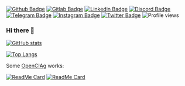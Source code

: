 [![Github Badge](https://img.shields.io/badge/Github--blue?style=social&logo=github&link=https://github.com/ettoreleandrotognoli)](https://github.com/ettoreleandrotognoli)
[![Gitlab Badge](https://img.shields.io/badge/Gitlab--blue?style=social&logo=gitlab&link=https://gitlab.com/ettoreleandrotognoli)](https://gitlab.com/ettoreleandrotognoli)
[![Linkedin Badge](https://img.shields.io/badge/Linkedin--blue?style=social&logo=linkedin&link=https://www.linkedin.com/in/ettore-leandro-tognoli/)](https://www.linkedin.com/in/ettore-leandro-tognoli/)
[![Discord Badge](https://img.shields.io/badge/Discord--blue?style=social&logo=discord&link=https://discord.gg/Mr6yxp4ZE2)](https://discord.gg/Mr6yxp4ZE2)
[![Telegram Badge](https://img.shields.io/badge/Telegram--blue?style=social&logo=telegram&link=https://t.me/ettoreleandrotognoli)](https://t.me/ettoreleandrotognoli)
[![Instagram Badge](https://img.shields.io/badge/Instagram--blue?style=social&logo=instagram&link=https://www.instagram.com/ettoreleandrotognoli/)](https://www.instagram.com/ettoreleandrotognoli/)
[![Twitter Badge](https://img.shields.io/badge/Twitter--blue?style=social&logo=twitter&link=https://twitter.com/EttoreLeandro)](https://twitter.com/EttoreLeandro)
![Profile views](https://gpvc.arturio.dev/ettoreleandrotognoli)

### Hi there 👋



<!--
**ettoreleandrotognoli/ettoreleandrotognoli** is a ✨ _special_ ✨ repository because its `README.md` (this file) appears on your GitHub profile.

Here are some ideas to get you started:

- 🔭 I’m currently working on ...
- 🌱 I’m currently learning ...
- 👯 I’m looking to collaborate on ...
- 🤔 I’m looking for help with ...
- 💬 Ask me about ...
- 📫 How to reach me: ...
- 😄 Pronouns: ...
- ⚡ Fun fact: ...
-->

[![GitHub stats](https://github-readme-stats.vercel.app/api?username=ettoreleandrotognoli&show_icons=true&theme=dracula)](https://github.com/ettoreleandrotognoli)

[![Top Langs](https://github-readme-stats.vercel.app/api/top-langs/?username=ettoreleandrotognoli&theme=dracula)](https://github.com/ettoreleandrotognoli)

Some [OpenCIAg](https://github.com/OpenCIAg/) works:

[![ReadMe Card](https://github-readme-stats.vercel.app/api/pin/?username=OpenCIAg&repo=py-robot&theme=dracula)](https://github.com/OpenCIAg/py-robot)
[![ReadMe Card](https://github-readme-stats.vercel.app/api/pin/?username=OpenCIAg&repo=BlueFairy&theme=dracula)](https://github.com/OpenCIAg/BlueFairy)
